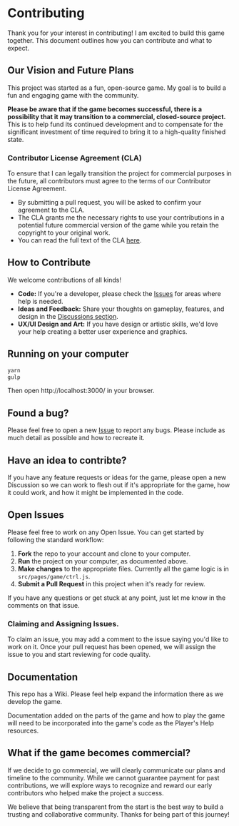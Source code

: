 # Contributing

Thank you for your interest in contributing!
I am excited to build this game together.
This document outlines how you can contribute and what to expect.

## Our Vision and Future Plans

This project was started as a fun, open-source game. My goal is to build a fun and engaging game with the community.

**Please be aware that if the game becomes successful, there is a possibility that it may transition to a commercial, closed-source project.** This is to help fund its continued development and to compensate for the significant investment of time required to bring it to a high-quality finished state.

### Contributor License Agreement (CLA)

To ensure that I can legally transition the project for commercial purposes in the future, all contributors must agree to the terms of our Contributor License Agreement.

*   By submitting a pull request, you will be asked to confirm your agreement to the CLA.
*   The CLA grants me the necessary rights to use your contributions in a potential future commercial version of the game while you retain the copyright to your original work.
*   You can read the full text of the CLA [here](https://github.com/YodasWs/Empires-4x/blob/master/CLA.md).

## How to Contribute

We welcome contributions of all kinds!

*   **Code:** If you're a developer, please check the [Issues](https://github.com/YodasWs/Empires-4x/issues) for areas where help is needed.
*   **Ideas and Feedback:** Share your thoughts on gameplay, features, and design in the [Discussions section](https://github.com/YodasWs/Empires-4x/discussions).
*   **UX/UI Design and Art:** If you have design or artistic skills, we'd love your help creating a better user experience and graphics.

## Running on your computer

```bash
yarn
gulp
```
Then open http://localhost:3000/ in your browser.

## Found a bug?

Please feel free to open a new [Issue](https://github.com/YodasWs/Empires-4x/issues) to report any bugs. Please include as much detail as possible and how to recreate it.

## Have an idea to contribte?

If you have any feature requests or ideas for the game, please open a new Discussion so we can work to flesh out if it's appropriate for the game, how it could work, and how it might be implemented in the code.

## Open Issues

Please feel free to work on any Open Issue. You can get started by following the standard workflow:
1. **Fork** the repo to your account and clone to your computer.
2. **Run** the project on your computer, as documented above.
3. **Make changes** to the appropriate files. Currently all the game logic is in `src/pages/game/ctrl.js`.
4. **Submit a Pull Request** in this project when it's ready for review.

If you have any questions or get stuck at any point, just let me know in the comments on that issue.

### Claiming and Assigning Issues.

To claim an issue, you may add a comment to the issue saying you'd like to work on it. Once your pull request has been opened, we will assign the issue to you and start reviewing for code quality.

## Documentation

This repo has a Wiki. Please feel help expand the information there as we develop the game.

Documentation added on the parts of the game and how to play the game will need to be incorporated into the game's code as the Player's Help resources.

## What if the game becomes commercial?

If we decide to go commercial, we will clearly communicate our plans and timeline to the community. While we cannot guarantee payment for past contributions, we will explore ways to recognize and reward our early contributors who helped make the project a success.

We believe that being transparent from the start is the best way to build a trusting and collaborative community. Thanks for being part of this journey!
